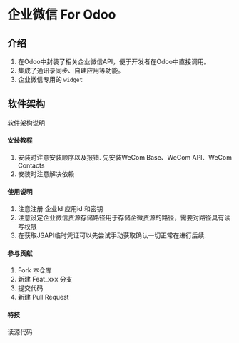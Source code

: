 # 企业微信 For Odoo

## 介绍
1. 在Odoo中封装了相关企业微信API，便于开发者在Odoo中直接调用。
2. 集成了通讯录同步、自建应用等功能。
3. 企业微信专用的 `widget`

## 软件架构
软件架构说明


#### 安装教程

1.  安装时注意安装顺序以及报错. 先安装WeCom Base、WeCom API、WeCom Contacts
2.  安装时注意解决依赖

#### 使用说明

1.  注意注册 企业Id 应用id 和密钥
2.  注意设定企业微信资源存储路径用于存储企微资源的路径，需要对路径具有读写权限
3.  在获取JSAPI临时凭证可以先尝试手动获取确认一切正常在进行后续.

#### 参与贡献

1.  Fork 本仓库
2.  新建 Feat_xxx 分支
3.  提交代码
4.  新建 Pull Request


#### 特技
读源代码

